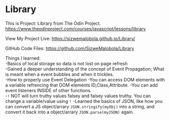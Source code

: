 # Library

This is Project: Library from The Odin Project.
https://www.theodinproject.com/courses/javascript/lessons/library 

View My Project Live: https://sizwemalobola.github.io/Library/

GitHub Code Files: https://github.com/SizweMalobola/Library

Things I learned:\
-Basics of local storage so data is not lost on page refresh\
-Gained a deeper understanding of the concept of Event Propagation; What is meant when a event bubbles and when it trickles.\
-How to properly use Event Delegation 
-You can access DOM elements with a variable refrencing that DOM elements ID,Class,Attribute.
-You can add event listeners INSIDE of other functions.\
-`!` NOT will turn truthy values falsey and falsey values truthy. You can change a variable/value using `!`
-Learned the basics of JSON, like how you can convert a JS object/arrary `JSON.stringify(myObj)` into a string, and convert it back into a object/arrary `JSON.parse(myJSON)` again.
